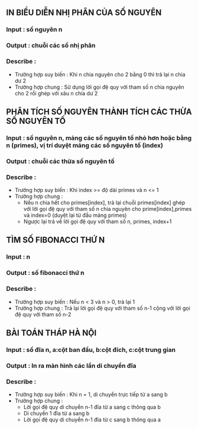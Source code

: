 ## IN BIỂU DIỄN NHỊ PHÂN CỦA SỐ NGUYÊN
### Input : số nguyên n
### Output : chuỗi các số nhị phân
### Describe :
- Trường hợp suy biến : Khi n chia nguyên cho 2 bằng 0 thì trả lại n chia dư 2
- Trường hợp chung : Sử dụng lời gọi đệ quy với tham số n chia nguyên cho 2 rồi ghép với xâu n chia dư 2

## PHÂN TÍCH SỐ NGUYÊN THÀNH TÍCH CÁC THỪA SỐ NGUYÊN TỐ
### Input : số nguyên n, mảng các số nguyên tố nhỏ hơn hoặc bằng n (primes), vị trí duyệt mảng các số nguyên tố (index)
### Output : chuỗi các thừa số nguyên tố
###  Describe :
- Trường hợp suy biến : Khi index >= độ dài primes và n <= 1
- Trường hợp chung : 
    - Nếu n chia hết cho primes[index], trả lại chuỗi primes[index] ghép với lời gọi đệ quy với tham số n chia nguyên cho prime[index],primes và index=0 (duyệt lại từ đầu mảng primes)
    - Ngược lại trả về lời gọi đệ quy với tham số n, primes, index+1

## TÌM SỐ FIBONACCI THỨ N
### Input : n
### Output : số fibonacci thứ n
### Describe :
- Trường hợp suy biến : Nếu n < 3 và n > 0, trả lại 1
- Trường hợp chung : Trả lại lời gọi đệ quy với tham số n-1 cộng với lời gọi đệ quy với tham số n-2 

## BÀI TOÁN THÁP HÀ NỘI
### Input : số đĩa n, a:cột ban đầu, b:cột đích, c:cột trung gian
### Output : In ra màn hình các lần di chuyển đĩa
### Describe :
- Trường hợp suy biến : Khi n = 1, di chuyển trực tiếp từ a sang b
- Trường hợp chung :
    - Lời gọi đệ quy di chuyển n-1 đĩa từ a sang c thông qua b
    - Di chuyển 1 đĩa từ a sang b
    - Lời gọi đệ quy di chuyển n-1 đĩa từ c sang b thông qua a  
